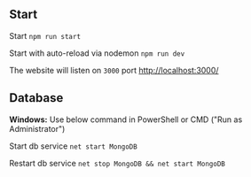 ## Start

Start
`npm run start`

Start with auto-reload via nodemon
`npm run dev`

The website will listen on `3000` port [http://localhost:3000/](http://localhost:3000/)


## Database

**Windows:**
Use below command in PowerShell or CMD ("Run as Administrator")

Start db service
`net start MongoDB`

Restart db service
`net stop MongoDB && net start MongoDB`
